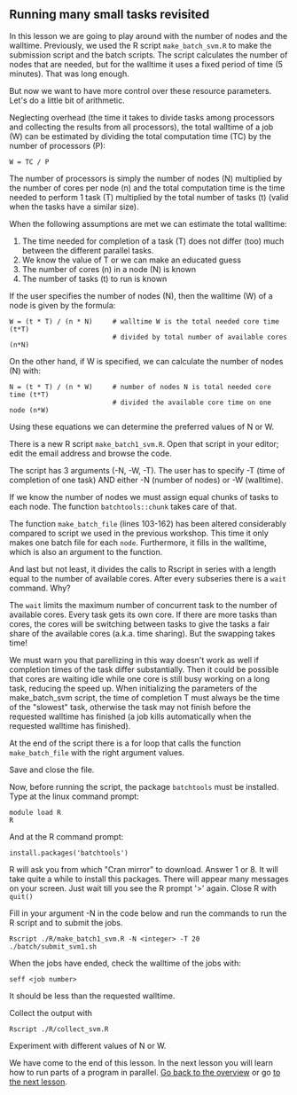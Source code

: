 ## Running many small tasks revisited

In this lesson we are going to play around with the number of nodes and the walltime.
Previously, we used the R script `make_batch_svm.R` to make the submission script and the batch scripts. The script calculates the number of nodes that are needed, but for the walltime it uses a fixed period of time (5 minutes). That was long enough.

But now we want to have more control over these resource parameters. Let's do a little bit of arithmetic. 

Neglecting overhead (the time it takes to divide tasks among processors and collecting the results from all processors), the total walltime of a job (W) can be estimated by dividing the total computation time (TC) by the number of processors (P):
```
W = TC / P
```
The number of processors is simply the number of nodes (N) multiplied by the number of cores per node (n) and the total computation time is the time needed to perform 1 task (T) multiplied by the total number of tasks (t) (valid when the tasks have a similar size).

When the following assumptions are met we can estimate the total walltime:

1. The time needed for completion of a task (T) does not differ (too) much between the different parallel tasks.
2. We know the value of T or we can make an educated guess
2. The number of cores (n) in a node (N) is known
3. The number of tasks (t) to run is known 

If the user specifies the number of nodes (N), then the walltime (W) of a node is given by the formula:

```
W = (t * T) / (n * N)     # walltime W is the total needed core time (t*T) 
                          # divided by total number of available cores (n*N)
```

On the other hand, if W is specified, we can calculate the number of nodes (N) with:

```
N = (t * T) / (n * W)     # number of nodes N is total needed core time (t*T)
                          # divided the available core time on one node (n*W)
```
Using these equations we can determine the preferred values of N or W.


There is a new R script `make_batch1_svm.R`. Open that script in your editor; edit the email address and browse the code.

The script has 3 arguments (-N, -W, -T). The user has to specify -T (time of completion of one task) AND either -N (number of nodes) or -W (walltime). 

If we know the number of nodes we must assign equal chunks of tasks to each node. The function `batchtools::chunk` takes care of that.

The function `make_batch_file` (lines 103-162) has been altered considerably compared to script we used in the previous workshop. This time it only makes one batch file for each `node`. Furthermore, it fills in the walltime, which is also an argument to the function. 

And last but not least, it divides the calls to Rscript in series with a length equal to the number of available cores. After every subseries there is a `wait` command. Why?

The `wait` limits the maximum number of concurrent task to the number of available cores. Every task gets its own core. If there are more tasks than cores, the cores will be switching between tasks to give the tasks a fair share of the available cores (a.k.a. time sharing). But the swapping takes time!

We must warn you that parellizing in this way doesn't work as well if completion times of the task differ substantially. Then it could be possible that cores are waiting idle while one core is still busy working on a long task, reducing the speed up. When initializing the parameters of the make_batch_svm script, the time of completion T must always be the time of the "slowest" task, otherwise the task may not finish before the requested walltime has finished (a job kills automatically when the requested walltime has finished).

At the end of the script there is a for loop that calls the function `make_batch_file` with the right argument values.

Save and close the file.

Now, before running the script, the package `batchtools` must be installed. Type at the linux command prompt:

```
module load R
R
```

And at the R command prompt:

```
install.packages('batchtools')
```
R will ask you from which "Cran mirror" to download. Answer 1 or 8. It will take quite a while to install this packages. There will appear many messages on your screen. Just wait till you see the R prompt '>' again. Close R with `quit()`


Fill in your argument -N in the code below and run the commands to run the R script and to submit the jobs.

```
Rscript ./R/make_batch1_svm.R -N <integer> -T 20
./batch/submit_svm1.sh
```

When the jobs have ended, check the walltime of the jobs with:

```
seff <job number>
```
It should be less than the requested walltime.

Collect the output with

```
Rscript ./R/collect_svm.R
```

Experiment with different values of N or W.

We have come to the end of this lesson. In the next lesson you will learn how to run parts of a program in parallel. [Go back to the overview](./overview.md) or go [to the next lesson](./Parallel_programming_R.md).











